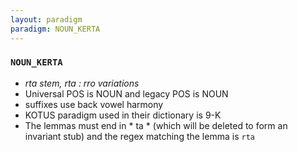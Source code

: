 ```yaml
---
layout: paradigm
paradigm: NOUN_KERTA
---
```

### ` NOUN_KERTA `

* _rta stem, rta : rro variations_
* Universal POS is NOUN and legacy POS is NOUN
* suffixes use back vowel harmony
* KOTUS paradigm used in their dictionary is 9-K
* The lemmas must end in * ta * (which will be deleted to form an invariant stub) and the regex matching the lemma is ` rta `
